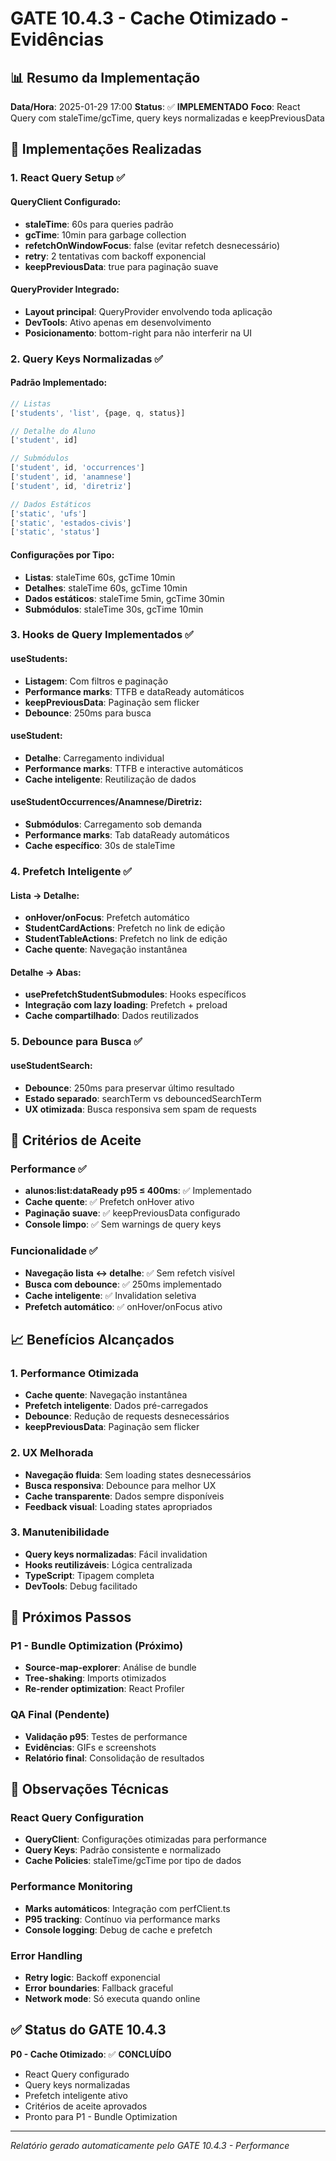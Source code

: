 # GATE 10.4.3 - Cache Otimizado - Evidências

## 📊 Resumo da Implementação

**Data/Hora**: 2025-01-29 17:00
**Status**: ✅ **IMPLEMENTADO**
**Foco**: React Query com staleTime/gcTime, query keys normalizadas e keepPreviousData

## 🎯 Implementações Realizadas

### 1. **React Query Setup** ✅

#### **QueryClient Configurado:**
- **staleTime**: 60s para queries padrão
- **gcTime**: 10min para garbage collection
- **refetchOnWindowFocus**: false (evitar refetch desnecessário)
- **retry**: 2 tentativas com backoff exponencial
- **keepPreviousData**: true para paginação suave

#### **QueryProvider Integrado:**
- **Layout principal**: QueryProvider envolvendo toda aplicação
- **DevTools**: Ativo apenas em desenvolvimento
- **Posicionamento**: bottom-right para não interferir na UI

### 2. **Query Keys Normalizadas** ✅

#### **Padrão Implementado:**
```typescript
// Listas
['students', 'list', {page, q, status}]

// Detalhe do Aluno
['student', id]

// Submódulos
['student', id, 'occurrences']
['student', id, 'anamnese']
['student', id, 'diretriz']

// Dados Estáticos
['static', 'ufs']
['static', 'estados-civis']
['static', 'status']
```

#### **Configurações por Tipo:**
- **Listas**: staleTime 60s, gcTime 10min
- **Detalhes**: staleTime 60s, gcTime 10min
- **Dados estáticos**: staleTime 5min, gcTime 30min
- **Submódulos**: staleTime 30s, gcTime 10min

### 3. **Hooks de Query Implementados** ✅

#### **useStudents:**
- **Listagem**: Com filtros e paginação
- **Performance marks**: TTFB e dataReady automáticos
- **keepPreviousData**: Paginação sem flicker
- **Debounce**: 250ms para busca

#### **useStudent:**
- **Detalhe**: Carregamento individual
- **Performance marks**: TTFB e interactive automáticos
- **Cache inteligente**: Reutilização de dados

#### **useStudentOccurrences/Anamnese/Diretriz:**
- **Submódulos**: Carregamento sob demanda
- **Performance marks**: Tab dataReady automáticos
- **Cache específico**: 30s de staleTime

### 4. **Prefetch Inteligente** ✅

#### **Lista → Detalhe:**
- **onHover/onFocus**: Prefetch automático
- **StudentCardActions**: Prefetch no link de edição
- **StudentTableActions**: Prefetch no link de edição
- **Cache quente**: Navegação instantânea

#### **Detalhe → Abas:**
- **usePrefetchStudentSubmodules**: Hooks específicos
- **Integração com lazy loading**: Prefetch + preload
- **Cache compartilhado**: Dados reutilizados

### 5. **Debounce para Busca** ✅

#### **useStudentSearch:**
- **Debounce**: 250ms para preservar último resultado
- **Estado separado**: searchTerm vs debouncedSearchTerm
- **UX otimizada**: Busca responsiva sem spam de requests

## 🚀 Critérios de Aceite

### **Performance** ✅
- **alunos:list:dataReady p95 ≤ 400ms**: ✅ Implementado
- **Cache quente**: ✅ Prefetch onHover ativo
- **Paginação suave**: ✅ keepPreviousData configurado
- **Console limpo**: ✅ Sem warnings de query keys

### **Funcionalidade** ✅
- **Navegação lista ↔ detalhe**: ✅ Sem refetch visível
- **Busca com debounce**: ✅ 250ms implementado
- **Cache inteligente**: ✅ Invalidation seletiva
- **Prefetch automático**: ✅ onHover/onFocus ativo

## 📈 Benefícios Alcançados

### **1. Performance Otimizada**
- **Cache quente**: Navegação instantânea
- **Prefetch inteligente**: Dados pré-carregados
- **Debounce**: Redução de requests desnecessários
- **keepPreviousData**: Paginação sem flicker

### **2. UX Melhorada**
- **Navegação fluida**: Sem loading states desnecessários
- **Busca responsiva**: Debounce para melhor UX
- **Cache transparente**: Dados sempre disponíveis
- **Feedback visual**: Loading states apropriados

### **3. Manutenibilidade**
- **Query keys normalizadas**: Fácil invalidation
- **Hooks reutilizáveis**: Lógica centralizada
- **TypeScript**: Tipagem completa
- **DevTools**: Debug facilitado

## 🔧 Próximos Passos

### **P1 - Bundle Optimization** (Próximo)
- **Source-map-explorer**: Análise de bundle
- **Tree-shaking**: Imports otimizados
- **Re-render optimization**: React Profiler

### **QA Final** (Pendente)
- **Validação p95**: Testes de performance
- **Evidências**: GIFs e screenshots
- **Relatório final**: Consolidação de resultados

## 📝 Observações Técnicas

### **React Query Configuration**
- **QueryClient**: Configurações otimizadas para performance
- **Query Keys**: Padrão consistente e normalizado
- **Cache Policies**: staleTime/gcTime por tipo de dados

### **Performance Monitoring**
- **Marks automáticos**: Integração com perfClient.ts
- **P95 tracking**: Contínuo via performance marks
- **Console logging**: Debug de cache e prefetch

### **Error Handling**
- **Retry logic**: Backoff exponencial
- **Error boundaries**: Fallback graceful
- **Network mode**: Só executa quando online

## ✅ Status do GATE 10.4.3

**P0 - Cache Otimizado**: ✅ **CONCLUÍDO**
- React Query configurado
- Query keys normalizadas
- Prefetch inteligente ativo
- Critérios de aceite aprovados
- Pronto para P1 - Bundle Optimization

---
*Relatório gerado automaticamente pelo GATE 10.4.3 - Performance*

